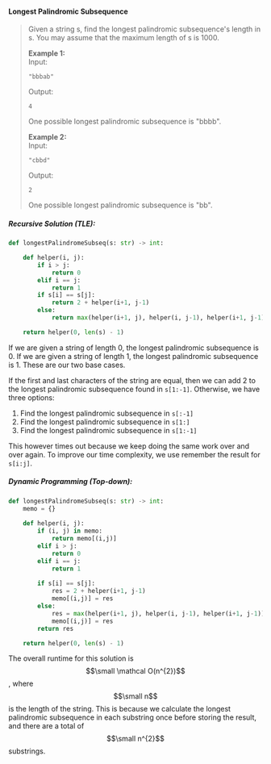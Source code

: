 #### Longest Palindromic Subsequence

> Given a string s, find the longest palindromic subsequence's length in s. You may assume that the maximum length of s is 1000.
>
> **Example 1:**  
>  Input:
>
> ```
> "bbbab"
> ```
>
>  Output:
>
> ```
> 4
> ```
>
>  One possible longest palindromic subsequence is "bbbb".
>
> **Example 2:**  
>  Input:
>
> ```
> "cbbd"
> ```
>
>  Output:
>
> ```
> 2
> ```
>
>  One possible longest palindromic subsequence is "bb".

##### Recursive Solution \(TLE\):

```py
def longestPalindromeSubseq(s: str) -> int:

    def helper(i, j):
        if i > j:
            return 0
        elif i == j:
            return 1        
        if s[i] == s[j]:
            return 2 + helper(i+1, j-1)
        else:
            return max(helper(i+1, j), helper(i, j-1), helper(i+1, j-1))

    return helper(0, len(s) - 1)
```

If we are given a string of length 0, the longest palindromic subsequence is 0. If we are given a string of length 1, the longest palindromic subsequence is 1. These are our two base cases.

If the first and last characters of the string are equal, then we can add 2 to the longest palindromic subsequence found in `s[1:-1]`. Otherwise, we have three options:

1. Find the longest palindromic subsequence in `s[:-1]`
2. Find the longest palindromic subsequence in `s[1:]`
3. Find the longest palindromic subsequence in `s[1:-1]`

This however times out because we keep doing the same work over and over again. To improve our time complexity, we use remember the result for `s[i:j]`.

##### Dynamic Programming \(Top-down\):

```py
def longestPalindromeSubseq(s: str) -> int:
    memo = {}
    
    def helper(i, j):
        if (i, j) in memo:
            return memo[(i,j)]
        elif i > j:
            return 0
        elif i == j:
            return 1
        
        if s[i] == s[j]:
            res = 2 + helper(i+1, j-1)
            memo[(i,j)] = res
        else:
            res = max(helper(i+1, j), helper(i, j-1), helper(i+1, j-1))
            memo[(i,j)] = res
        return res

    return helper(0, len(s) - 1)
```

The overall runtime for this solution is $$\small \mathcal O(n^{2})$$, where $$\small n$$ is the length of the string. This is because we calculate the longest palindromic subsequence in each substring once before storing the result, and there are a total of $$\small n^{2}$$ substrings. 


